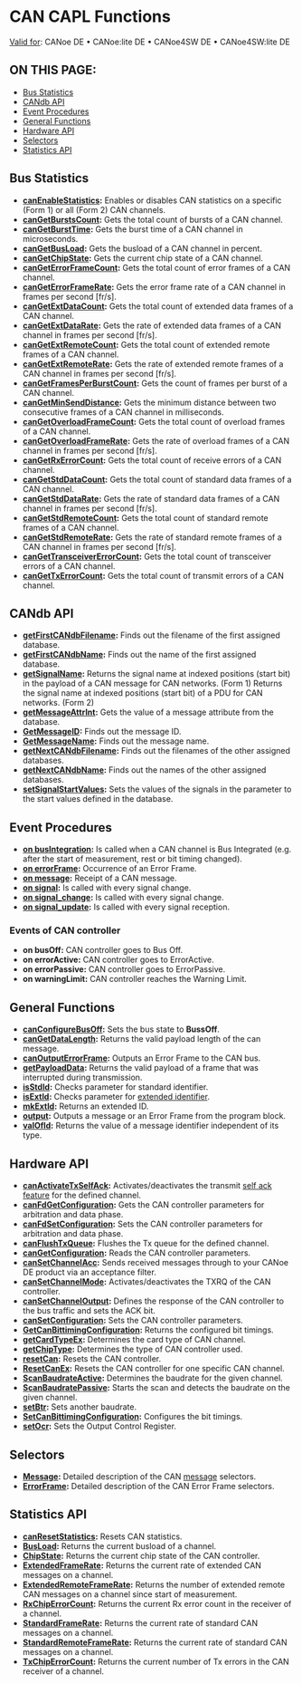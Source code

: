 # CAN CAPL Functions

[Valid for](../../Shared/FeatureAvailability.md): CANoe DE • CANoe:lite DE • CANoe4SW DE • CANoe4SW:lite DE

## ON THIS PAGE:

- [Bus Statistics](#BMBusStatistics)
- [CANdb API](#CANdbAPI)
- [Event Procedures](#EventProcedures)
- [General Functions](#GeneralFunctions)
- [Hardware API](#HardwareAPI)
- [Selectors](#Selectors)
- [Statistics API](#StatisticsAPI)

## Bus Statistics 

- **[canEnableStatistics](Functions/CAPLfunctionCanEnableStatistics.md):** Enables or disables CAN statistics on a specific (Form 1) or all (Form 2) CAN channels.
- **[canGetBurstsCount](Functions/CAPLfunctionCanGetBurstsCount.md):** Gets the total count of bursts of a CAN channel.
- **[canGetBurstTime](Functions/CAPLfunctionCanGetBurstTime.md):** Gets the burst time of a CAN channel in microseconds.
- **[canGetBusLoad](Functions/CAPLfunctionCanGetBusLoad.md):** Gets the busload of a CAN channel in percent.
- **[canGetChipState](Functions/CAPLfunctionCanGetChipState.md):** Gets the current chip state of a CAN channel.
- **[canGetErrorFrameCount](Functions/CAPLfunctionCanGetErrorFrameCount.md):** Gets the total count of error frames of a CAN channel.
- **[canGetErrorFrameRate](Functions/CAPLfunctionCanGetErrorFrameRate.md):** Gets the error frame rate of a CAN channel in frames per second [fr/s].
- **[canGetExtDataCount](Functions/CAPLfunctionCanGetExtDataCount.md):** Gets the total count of extended data frames of a CAN channel.
- **[canGetExtDataRate](Functions/CAPLfunctionCanGetExtDataRate.md):** Gets the rate of extended data frames of a CAN channel in frames per second [fr/s].
- **[canGetExtRemoteCount](Functions/CAPLfunctionCanGetExtRemoteCount.md):** Gets the total count of extended remote frames of a CAN channel.
- **[canGetExtRemoteRate](Functions/CAPLfunctionCanGetExtRemoteRate.md):** Gets the rate of extended remote frames of a CAN channel in frames per second [fr/s].
- **[canGetFramesPerBurstCount](Functions/CAPLfunctionCanGetFramesPerBurstCount.md):** Gets the count of frames per burst of a CAN channel.
- **[canGetMinSendDistance](Functions/CAPLfunctionCanGetMinSendDistance.md):** Gets the minimum distance between two consecutive frames of a CAN channel in milliseconds.
- **[canGetOverloadFrameCount](Functions/CAPLfunctionCanGetOverloadFrameCount.md):** Gets the total count of overload frames of a CAN channel.
- **[canGetOverloadFrameRate](Functions/CAPLfunctionCanGetOverloadFrameRate.md):** Gets the rate of overload frames of a CAN channel in frames per second [fr/s].
- **[canGetRxErrorCount](Functions/CAPLfunctionCanGetRxErrorCount.md):** Gets the total count of receive errors of a CAN channel.
- **[canGetStdDataCount](Functions/CAPLfunctionCanGetStdDataCount.md):** Gets the total count of standard data frames of a CAN channel.
- **[canGetStdDataRate](Functions/CAPLfunctionCanGetStdDataRate.md):** Gets the rate of standard data frames of a CAN channel in frames per second [fr/s].
- **[canGetStdRemoteCount](Functions/CAPLfunctionCanGetStdRemoteCount.md):** Gets the total count of standard remote frames of a CAN channel.
- **[canGetStdRemoteRate](Functions/CAPLfunctionCanGetStdRemoteRate.md):** Gets the rate of standard remote frames of a CAN channel in frames per second [fr/s].
- **[canGetTransceiverErrorCount](Functions/CAPLfunctionCanGetTransceiverErrorCount.md):** Gets the total count of transceiver errors of a CAN channel.
- **[canGetTxErrorCount](Functions/CAPLfunctionCanGetTxErrorCount.md):** Gets the total count of transmit errors of a CAN channel.

## CANdb API 

- **[getFirstCANdbFilename](Functions/CAPLfunctionGetFirstCANdbFileName.md):** Finds out the filename of the first assigned database.
- **[getFirstCANdbName](Functions/CAPLfunctionGetFirstCANdbName.md):** Finds out the name of the first assigned database.
- **[getSignalName](Functions/CAPLfunctionGetSignalName.md):** Returns the signal name at indexed positions (start bit) in the payload of a CAN message for CAN networks. (Form 1) Returns the signal name at indexed positions (start bit) of a PDU for CAN networks. (Form 2)
- **[getMessageAttrInt](Functions/CAPLfunctionGetMessageAttrInt.md):** Gets the value of a message attribute from the database.
- **[GetMessageID](Functions/CAPLfunctionGetMessageID.md):** Finds out the message ID.
- **[GetMessageName](Functions/CAPLfunctionGetMessageName.md):** Finds out the message name.
- **[getNextCANdbFilename](Functions/CAPLfunctionGetNextCANdbFileName.md):** Finds out the filenames of the other assigned databases.
- **[getNextCANdbName](Functions/CAPLfunctionGetNextCANdbName.md):** Finds out the names of the other assigned databases.
- **[setSignalStartValues](Functions/CAPLfunctionSetSignalStartValues.md):** Sets the values of the signals in the parameter to the start values defined in the database.

## Event Procedures 

- **[on busIntegration](EventProcedures/CAPLfunctionOnBusIntegration.md):** Is called when a CAN channel is Bus Integrated (e.g. after the start of measurement, rest or bit timing changed).
- **[on errorFrame](EventProcedures/CAPLfunctionOnErrorFrame.md):** Occurrence of an Error Frame.
- **[on message](EventProcedures/CAPLfunctionOnMessage.md):** Receipt of a CAN message.
- **[on signal](../../Shared/CAPL/SignalOrientedProgramming/SOPSignalChange.md):** Is called with every signal change.
- **[on signal_change](../../Shared/CAPL/SignalOrientedProgramming/SOPSignalChange.md):** Is called with every signal change.
- **[on signal_update](../../Shared/CAPL/SignalOrientedProgramming/SOPSignalChange.md):** Is called with every signal reception.

### Events of CAN controller

- **on busOff:** CAN controller goes to Bus Off.
- **on errorActive:** CAN controller goes to ErrorActive.
- **on errorPassive:** CAN controller goes to ErrorPassive.
- **on warningLimit:** CAN controller reaches the Warning Limit.

## General Functions 

- **[canConfigureBusOff](Functions/CAPLfunctionCanConfigureBusOff.md):** Sets the bus state to **BussOff**.
- **[canGetDataLength](Functions/CAPLfunctionCanGetDataLength.md):** Returns the valid payload length of the can message.
- **[canOutputErrorFrame](Functions/CAPLfunctioncanOutputErrorFrame.md):** Outputs an Error Frame to the CAN bus.
- **[getPayloadData](Functions/CAPLfunctionGetPayloadData.md):** Returns the valid payload of a frame that was interrupted during transmission.
- **[isStdId](Functions/CAPLfunctionIsStdLd.md):** Checks parameter for standard identifier.
- **[isExtId](Functions/CAPLfunctionIsStdLd.md):** Checks parameter for [extended identifier](../../CANoeCANalyzer/General/CANExtendedIdentifier.md).
- **[mkExtId](Functions/CAPLfunctionMkExtID.md):** Returns an extended ID.
- **[output](Functions/CAPLfunctionOutput.md):** Outputs a message or an Error Frame from the program block.
- **[valOfId](Functions/CAPLfunctionValOfId.md):** Returns the value of a message identifier independent of its type.

## Hardware API 

- **[canActivateTxSelfAck](Functions/CAPLfunctionCanActivateTxSelfAck.md):** Activates/deactivates the transmit [self ack feature](../../CANoeCANalyzer/Ribbon/Hardware/NetworkHardware/NetworkHardwareCANControllerConfiguration.md) for the defined channel.
- **[canFdGetConfiguration](Functions/CAPLfunctionCanFdSetConfiguration.md):** Gets the CAN controller parameters for arbitration and data phase.
- **[canFdSetConfiguration](Functions/CAPLfunctionCanFdSetConfiguration.md):** Sets the CAN controller parameters for arbitration and data phase.
- **[canFlushTxQueue](Functions/CAPLfunctionCanFlushTxQueue.md):** Flushes the Tx queue for the defined channel.
- **[canGetConfiguration](Functions/CAPLfunctionCanGetSetConfiguration.md):** Reads the CAN controller parameters.
- **[canSetChannelAcc](Functions/CAPLfunctionCanSetChannelAcc.md):** Sends received messages through to your CANoe DE product via an acceptance filter.
- **[canSetChannelMode](Functions/CAPLfunctionCanSetChannelMode.md):** Activates/deactivates the TXRQ of the CAN controller.
- **[canSetChannelOutput](Functions/CAPLfunctionCanSetChannelOutput.md):** Defines the response of the CAN controller to the bus traffic and sets the ACK bit.
- **[canSetConfiguration](Functions/CAPLfunctionCanGetSetConfiguration.md):** Sets the CAN controller parameters.
- **[GetCanBittimingConfiguration](Functions/CAPLfunctionGetSetCanBittimingConfiguration.md):** Returns the configured bit timings.
- **[getCardTypeEx](Functions/CAPLfunctionGetCardTypeEx.md):** Determines the card type of CAN channel.
- **[getChipType](Functions/CAPLfunctionGetChipType.md):** Determines the type of CAN controller used.
- **[resetCan](Functions/CAPLfunctionResetCan.md):** Resets the CAN controller.
- **[ResetCanEx](Functions/CAPLfunctionResetCanEx.md):** Resets the CAN controller for one specific CAN channel.
- **[ScanBaudrateActive](Functions/CAPLfunctionScanBaudrateActive.md):** Determines the baudrate for the given channel.
- **[ScanBaudratePassive](Functions/CAPLfunctionScanBaudratePassive.md):** Starts the scan and detects the baudrate on the given channel.
- **[setBtr](Functions/CAPLfunctionSetBtr.md):** Sets another baudrate.
- **[SetCanBittimingConfiguration](Functions/CAPLfunctionGetSetCanBittimingConfiguration.md):** Configures the bit timings.
- **[setOcr](Functions/CAPLfunctionSetOcr.md):** Sets the Output Control Register.

## Selectors 

- **[Message](CAPLfunctionMessageSelectors.md):** Detailed description of the CAN [message](../../Shared/CAPL/General/DeclarationOfMessages.md) selectors.
- **[ErrorFrame](CAPLfunctionErrorFrameSelectors.md):** Detailed description of the CAN Error Frame selectors.

## Statistics API 

- **[canResetStatistics](Functions/CAPLfunctionCanResetStatistics.md):** Resets CAN statistics.
- **[BusLoad](Functions/CAPLfunctionBusLoad.md):** Returns the current busload of a channel.
- **[ChipState](Functions/CAPLfunctionChipState.md):** Returns the current chip state of the CAN controller.
- **[ExtendedFrameRate](Functions/CAPLfunctionExtendedFrameRate.md):** Returns the current rate of extended CAN messages on a channel.
- **[ExtendedRemoteFrameRate](Functions/CAPLfunctionExtendedRemoteFrameRate.md):** Returns the number of extended remote CAN messages on a channel since start of measurement.
- **[RxChipErrorCount](Functions/CAPLfunctionRxChipErrorCount.md):** Returns the current Rx error count in the receiver of a channel.
- **[StandardFrameRate](Functions/CAPLfunctionStandardFrameRate.md):** Returns the current rate of standard CAN messages on a channel.
- **[StandardRemoteFrameRate](Functions/CAPLfunctionStandardRemoteFrameRate.md):** Returns the current rate of standard CAN messages on a channel.
- **[TxChipErrorCount](Functions/CAPLfunctionTxChipErrorCount.md):** Returns the current number of Tx errors in the CAN receiver of a channel.
